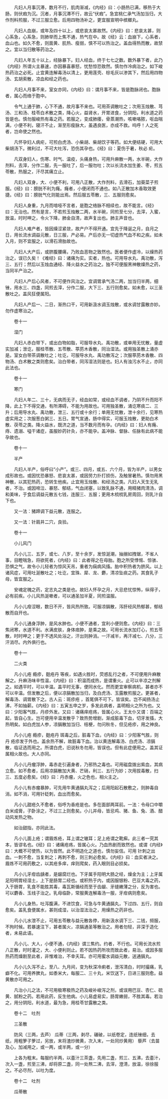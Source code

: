 <!-- { "loadSidebar": true } -->
　　凡妇人月事沉滞，数月不行，肌肉渐减，《内经》曰：小肠热已满，移热于大肠，则伏瘕为沉。沉者，月事沉滞不行，故云“伏瘕”。急宜桃仁承气汤加当归，大作剂料煎服，不过三服立愈。后用四物汤补之，更宜服宣明中槟榔丸。

　　凡妇人血崩，或年及四十以上，或悲哀太甚故然。《内经》曰：悲哀太甚，则心系急，心系急，则肺举而上焦不通，热气在中。故《经》云：血崩下，心系者，血山也。如久不愈，则面黄、肌热、瘦弱，慎不可以热治之。盖血得热而散，故禁之。宜以当归散等药治之。

　　凡妇人年五十以上，经脉暴下。妇人经血，终于七七之数。数外暴下者，此乃《内经》所谓火主暴速，亦因暴喜暴怒，忧愁惊恐致然。慎勿作冷病治之。如下峻热药治之必死。止宜黄连解毒汤以清上，更用莲壳、棕毛灰以渗其下，然后用四物汤、玄胡索散，凉血和经之药也。

　　凡妇人月事不来，室女亦同，《内经》曰：谓月事不来，皆是胞脉闭也。胞脉者，属心而络于胞中。

　　令气上通于肺，心下不通，故月事不来也。可用茶调散吐之；次用玉烛散、芎 汤、三和汤、桂苓白术散之类，降心火，益肾水，开胃进食，分阴阳，利水道之药皆是也。慎勿服峻热有毒之药。若服之，变成肺痿，骨蒸潮热，咳嗽咯脓，呕血喘满，小便不利，寝汗不止，渐至形瘦脉大，虽遇良医，亦成不救。呜呼！人之死者，岂命使之然也。

　　凡怀孕妇人病疟，可煎白虎汤、小柴胡、柴胡饮子等药。如大便结硬，可用大柴胡汤下。微利过，不可大吐泻，恐伤其孕也。《经》曰：夏伤于暑，秋必 疟。

　　凡双身妇人，伤寒、时气、温疫，头痛身热，可用升麻散一两，水半碗，大作剂料，去滓，分作二服，先一服吐了，后一服勿吐；次以长流水加生姜、枣，煎五苓散，热服之，汗尽其痛立止。

　　凡妇人双身，大、小便不利，可用八正散，大作剂料，去滑石，加葵菜子煎服。《经》曰：膀胱不利为癃。癃者，小便闭而不通也。如八正散加木香取效更捷。《经》曰：膀胱气化则能出焉。然后服五苓散，三、五服则愈矣。

　　凡妇人身重，九月而喑哑不言者，是胞之络脉不相续也，故不能言。《经》曰：无治也。然有是言，不若煎玉烛散二两，水半碗，同煎至七分，去滓，入蜜，放温，时时呷之，令火下降，肺金自清，故声复出也。肺主声音也。

　　凡妇人难产者，皆因燥涩紧敛，故产户不得开通。宜先于降诞之月，自月之日，用长流水调益元散，日三服，产必易。产后亦无一切虚热气血不和之疾。如未入月，则不宜服之，以滑石滑胎故也。

　　凡妇人大产后，或脐腹腰痛，乃败血恶物之致然也。医者便作虚冷，以燥热药治之，误已久矣！《难经》曰：诸痛为实。实者，热也。可用导水丸、禹功散，泻三、五行；然后以玉烛血通经、降火益水之药治之。独不可便服黑神散燥热之药，当同半产治之。

　　凡妇人产后心风者，不可便作风治之。宜调胃承气汤二两，加当归半两，细锉，用水三、四盏，同煎去滓，分作二服，大下三、五行则愈矣。如未愈，以三圣散吐之。盖风狂便属阳。

　　凡妇人产后一、二日，渐热口干，可用新汲水调玉烛散，或水调甘露散亦妙。勿作虚寒治之。

　　卷十一

　　湿门

　　凡妇人赤白带下，或出白物如脂，可服导水丸、禹功散，或单用无忧散，量虚实加减；泄讫，服桂苓散、五苓散、葶苈木香散，同治湿法。或用独圣散上涌亦是。室女白带茶调散吐之；吐讫，可服导水丸、禹功散泻之；次服葶苈木香散、四物汤、白术散之类则愈矣。治白带者，同泻湿法则是也。妇人有浊污水不止，亦同此法也。

　　卷十一

　　寒门

　　凡妇人年二、三十，无病而无子，经血如常，或经血不调者，乃阴不升而阳不降，此上下不得交通，有所滞碍，不能为用故也。可用独圣散，涌讫寒痰二、三升；后用导水丸、禹功散，泄三、五行或十余行；单用无忧散，泄十余行，见寒热虚实用之；次服葱白粥三、五日。胃气宣通，肠中得实，可服玉烛散，更助白术散、茯苓之类。降火益水，既济之道，当不数月而有孕。《内经》曰：妇人有癃、痔、遗溺、嗌干诸症，虽服妙药针灸，亦不能孕。盖冲脉、督脉、任脉有此病不能孕故也。

　　卷十一

　　半产

　　凡妇人半产，俗呼曰“小产”。或三、四月，或五、六个月，皆为半产，以男女成形故也。或因忧恐暴怒、悲哀太甚，或因劳力扑打损伤，及触冒暑热。慎勿用黑神散，以其犯热药，恐转生他疾。止宜用玉烛散、和经汤之类。凡妇人天生无乳者，不治。或因啼泣、暴怒、郁结，气血闭塞，以致乳脉不通，用精猪肉清汤，调和美味，于食后调益元散五七钱，连服三、五服；更用木梳梳乳房周回，则乳汁自下也。

　　又一法：猪蹄调下益元散，连服之。

　　又一法：针肩井二穴，良验。

　　卷十一

　　小儿风门

　　凡小儿三、五岁，或七、八岁，至十余岁，发惊涎潮，抽搦如拽锯，不省人事，目瞪喘急，将欲死者，《内经》曰：此者得之在母胎。胞之所受悸惕、惊骇、恐惧之气，故令小儿轻者为惊风天吊，重者为痫病风搐。胎中积热者为脐风。以上诸风症，可用吐涎散吐之；吐讫，宜珠、犀、龙、麝，清凉坠痰之药。其食乳子母，皆宜服之。

　　安魂定魄之药，定志丸之类是也。故妇人怀孕之月，大忌悲忧惊怖，纵得子，必有前疾。小儿风热涎嗽者，可以通圣加半夏，同煎温服。

　　凡小儿疳涩眼，数日不开，皆风热所致。可服凉膈散，泻肝经风热郁甚，郁结散而自开也。

　　凡小儿通身浮肿，是风水肿也。小便不通者，宜利小便则愈。《内经》曰：三焦闭寒，水道不利。水满皮肤，身体痞肿，是乘之故。可用长流水加灯心，煎五苓散，时时呷之；更于不透风处浴之，汗出则肿消。一汗减半，再汗减七、八分，三汗消尽。内外俱行也。

　　卷十一

　　二火类

　　凡小儿疮 瘾疹，麸疮丹 等疾，如遇火胜时，荧惑乱行之者，不可便用升麻散解之。升麻汤味辛性温，《内经》曰：积温而成热，是谓重火。止可以辛凉之剂解之。如遇平时，可以辛温。盖平时无事，便同水化。然而更宜审察病机，甚者亦不可以辛温。但发散之后，便以凉膈散加当归，及白虎汤、玉露散煎服之。更甚者，解毒汤、调胃散下之。古人云：斑疹疮 ，首尾俱不可下。皆误矣。岂不闻扬汤止沸，不如抽薪。《内经》曰：五寅五申之岁，多发此病者，盖明相火之所为也。又曰：少阳客气胜，丹疹外发。又曰：诸痛痒疮疡，皆属心火。王太仆又谓：百端之起，皆自心生。岂可便用辛温发散乎？致热势增剧，渐成脏毒下血，切牙发搐，大热明矣。如白虎加人参，凉膈散加当归、桔梗，勿问秋冬，但见疮疹，用之神良。

　　凡小儿疮 瘾疹，麸疮丹 斑毒之后，脏毒下血，《内经》曰：少阳客气胜，则丹 疮疹发于外也。盖余热不解，故脏毒下血。治以黄连解毒汤、白虎汤、凉膈散，临证选而用之。所谓白虎，旧说秋冬勿用，皆误也。但有此症便用之。盖其证属相火故也。大人亦同。

　　凡小儿丹瘤浮肿，毒赤走引遍身者，乃邪热之毒也。可用磁盘拨出紫血，其病立愈。如不愈者，后用凉膈散加大黄、芒硝，利三、五行为妙；次用拔毒散，扫三、五度必愈矣。《经》曰：丹赤瘤，火之色也，相火主之。

　　凡小儿有赤瘤暴肿，可先用牛黄通膈丸泻之；后用阳起石散敷之，则肿毒自消。如不消，可用针砭刺，血出而愈矣。

　　凡小儿甜疮久不愈者，俗呼为香疮是也。多在面部两耳前。一法：令母口中嚼白米成膏，子卧涂之，不过三上则愈矣。小儿并母，皆忌鸡、猪、鱼、兔、酒、醋动风发热之物。

　　如治甜指，亦同此法。

　　凡小儿面上疮；谓眉炼疮，耳上谓之辙耳；足上疮谓之靴癣。此三者一究其本，皆谬名也。《经》曰：诸痛疮疡，皆属心火。乃血热剧而致然也。或谓《内经》曰：大概不可使热，以为皆然。此不明造化之道也，慎勿妄信。可用 针刺之出血。一刺不愈，当复刺之；再刺不愈，则三刺必愈矣。《内经》曰：血实者决之。眉炼不可用药敷之，以其疮多痒，痒则爬矣，药入眼则目必损矣。

　　凡小儿牙疳齿龋者，是龈腐烂也。下牙属手阳明大肠之经，燥金为主；上牙属足阳明胃经湿土，上下是肠胃二经也。或积热于内，或因服银粉、巴豆大毒之药，入于肠胃，乳食不能胜其毒，毒瓦斯循经而至于齿龈、牙缝嫩薄之分，反为害也。可以麝香、玉线子治之。乳母临卧，常服黄连解毒汤一服，牙疳病则愈矣。

　　凡小儿身热，吐泻腹满，不进饮食，可急与牛黄通膈丸，下过四、五行，则自愈矣。盖乳食便属水，甚则成湿，以治湿法治之，用燥热之药非也。

　　凡小儿水泄不止，可用五苓散与益元散各停，用新汲水调下三、二钱，频服，不拘时候。若暴速注下，甚者属火，凉膈通圣等散治之。用者勿轻，非深于造化者，未易此语。

　　凡小儿、大人，小便不通，《内经》谓三焦约。约者，不行也。可用长流水煎八正散，时时灌之，大、小便利则止。若不因热药所攻而致此者，易治。或因多服热药而燥剧至此者，非惟难治，不幸夭耳。亦可用蜜水调益元散，送通膈丸。

　　凡小儿久泻不止，至八、九月间，变为秋深冷痢者，泄泻清白，时时撮痛，乳癖不化。可用养脾丸，如黍米大，每服二、三十丸，米饮送下，日进三服则愈。益黄散亦可用之。

　　凡治小儿之法，不可用极寒极热之药及峻补峻泻之剂，或误用巴豆、杏仁、硫黄、腻粉之药。若用此药，反生他病。小儿易虚易实，肠胃嫩弱，不胜其毒。若治之，用分阴阳，利水道，最为急，用桂苓甘露散之类。

　　卷十二　吐剂

　　三圣散

　　防风（三两，去芦） 瓜蒂（三两，剥尽，碾破，以纸卷定，连纸锉细，去纸，用粗箩子箩过，另放，末将渣炒微黄，次入末，一处同炒黄用） 藜芦（去苗及心，加减用之，或一两，或半两，或一分）

　　上各为粗末。每服约半两，以齑汁三茶盏，先用二盏，煎三、五沸，去齑汁，次入一盏，煎至三沸，却将原二盏，同一处熬二沸，去滓，澄清，放温，徐徐服之。不必尽剂，以吐为度。

　　卷十二　吐剂

　　瓜蒂散

